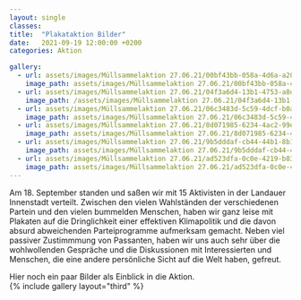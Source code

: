 ```yaml
---
layout: single
classes: 
title:  "Plakataktion Bilder"
date:   2021-09-19 12:00:00 +0200
categories: Aktion

gallery:
  - url: assets/images/Müllsammelaktion 27.06.21/00bf43bb-058a-4d6a-a203-e6a060419a31.jpg
    image_path: assets/images/Müllsammelaktion 27.06.21/00bf43bb-058a-4d6a-a203-e6a060419a31.jpg
  - url: assets/images/Müllsammelaktion 27.06.21/04f3a6d4-13b1-4753-a8dc-af6c3b6b47ea.jpg
    image_path: /assets/images/Müllsammelaktion 27.06.21/04f3a6d4-13b1-4753-a8dc-af6c3b6b47ea.jpg
  - url: assets/images/Müllsammelaktion 27.06.21/06c3483d-5c59-4dcf-b0a5-ba7a9ac0c947.jpg
    image_path: assets/images/Müllsammelaktion 27.06.21/06c3483d-5c59-4dcf-b0a5-ba7a9ac0c947.jpg
  - url: assets/images/Müllsammelaktion 27.06.21/8d071985-6234-4ac2-99e0-c126442a2ca8.jpg
    image_path: assets/images/Müllsammelaktion 27.06.21/8d071985-6234-4ac2-99e0-c126442a2ca8.jpg
  - url: assets/images/Müllsammelaktion 27.06.21/9b5dddaf-cb44-44b1-8b14-d74da46a90b8.jpg
    image_path: assets/images/Müllsammelaktion 27.06.21/9b5dddaf-cb44-44b1-8b14-d74da46a90b8.jpg
  - url: assets/images/Müllsammelaktion 27.06.21/ad523dfa-0c0e-4219-b834-012d873d8065.jpg
    image_path: assets/images/Müllsammelaktion 27.06.21/ad523dfa-0c0e-4219-b834-012d873d8065.jpg
---
```


Am 18. September standen und saßen wir mit 15 Aktivisten in der Landauer Innenstadt verteilt. Zwischen den vielen Wahlständen der verschiedenen Partein und den vielen bummelden Menschen, haben wir ganz leise mit Plakaten auf die Dringlichkeit einer effektiven Klimapolitik und die davon absurd abweichenden Parteiprogramme aufmerksam gemacht. Neben viel passiver Zustimmmung von Passanten, haben wir uns auch sehr über die wohlwollenden Gespräche und die Diskussionen mit Interessierten und Menschen, die eine andere persönliche Sicht auf die Welt haben, gefreut. <br>

<p></p>

Hier noch ein paar Bilder als Einblick in die Aktion. <br>
{% include gallery layout="third" %}

